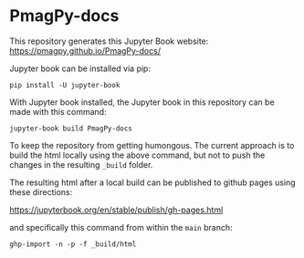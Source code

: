 # PmagPy-docs

This repository generates this Jupyter Book website: https://pmagpy.github.io/PmagPy-docs/

Jupyter book can be installed via pip:
```
pip install -U jupyter-book
```

With Jupyter book installed, the Jupyter book in this repository can be made with this command:
```
jupyter-book build PmagPy-docs
```

To keep the repository from getting humongous. The current approach is to build the html locally using the above command, but not to push the changes in the resulting `_build` folder. 

The resulting html after a local build can be published to github pages using these directions:

https://jupyterbook.org/en/stable/publish/gh-pages.html

and specifically this command from within the ```main``` branch:

```
ghp-import -n -p -f _build/html
```
